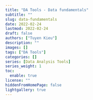 ```yaml
---
title: "DA Tools - Data fundamentals"
subtitle: ""
slug: data-fundamentals
date: 2022-02-24
lastmod: 2022-02-24
draft: false
authors: ["Tuyen Kieu"]
description: ""
images: []
tags: ["DA Tools"]
categories: []
series: [Data Analysis Tools]
series_weight: 1
toc:
  enable: true
license: ""
hiddenFromHomePage: false
lightgallery: true
---
```


<!--more-->
